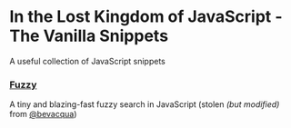 # In the Lost Kingdom of JavaScript - The Vanilla Snippets
A useful collection of JavaScript snippets

### [Fuzzy](https://github.com/Tam/In-the-Lost-Kingdom-of-JavaScript---The-Vanilla-Snippets/blob/master/fuzzy.js)
A tiny and blazing-fast fuzzy search in JavaScript (stolen *(but modified)* from [@bevacqua](https://github.com/bevacqua/fuzzysearch))
